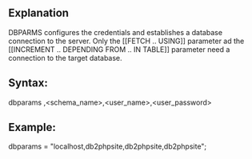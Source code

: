 ## Explanation

DBPARMS configures the credentials and establishes a database connection to the server. Only the [[FETCH .. USING]] parameter ad the [[INCREMENT .. DEPENDING FROM .. IN TABLE]] parameter need a connection to the target database.

## Syntax:

  dbparams <localhost>,<schema_name>,<user_name>,<user_password>

## Example:

  dbparams = "localhost,db2phpsite,db2phpsite,db2phpsite";
